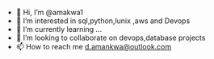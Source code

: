 - 👋 Hi, I’m @amakwa1
- 👀 I’m interested in sql,python,lunix ,aws and Devops
- 🌱 I’m currently learning ...
- 💞️ I’m looking to collaborate on devops,database projects
- 📫 How to reach me d.amankwa@outlook.com

<!---
kwa1/kwa1 is a ✨ special ✨ repository because its `README.md` (this file) appears on your GitHub profile.
You can click the Preview link to take a look at your changes.
--->
